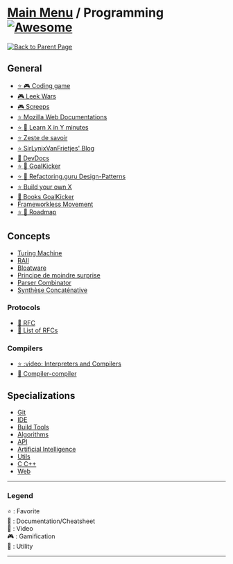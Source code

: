 # [Main Menu](../README.md) / Programming [![Awesome](https://awesome.re/badge-flat.svg)](https://awesome.re)

[![Back to Parent Page](https://img.shields.io/badge/-Back_to_Parent_Page-blue?style=for-the-badge)](../README.md)

## General
- [:star: :video_game: Coding game](https://www.codingame.com/start)
- [:video_game: Leek Wars](https://leekwars.com/)
- [:video_game: Screeps](https://screeps.com/)
- [:star: Mozilla Web Documentations](https://developer.mozilla.org/fr/)
- [:star: :book: Learn X in Y minutes](https://learnxinyminutes.com/)
- [:star: Zeste de savoir](https://zestedesavoir.com/)
- [:star: SirLynixVanFrietjes' Blog](https://sirlynixvanfrietjes.be/)
- [:book: DevDocs](https://devdocs.io/)
- [:star: :book: GoalKicker](https://goalkicker.com/)
- [:star: :book: Refactoring.guru Design-Patterns](https://refactoring.guru/design-patterns/catalog)
- [:star: Build your own X](https://github.com/danistefanovic/build-your-own-x)
- [:book: Books GoalKicker](https://books.goalkicker.com/)
- [Frameworkless Movement](https://www.frameworklessmovement.org/)
- [:star: :book: Roadmap](https://roadmap.sh/)

## Concepts
- [Turing Machine](https://en.wikipedia.org/wiki/Turing_machine)
- [RAII](https://fr.wikipedia.org/wiki/Resource_acquisition_is_initialization)
- [Bloatware](https://fr.wikipedia.org/wiki/Bloatware)
- [Principe de moindre surprise](https://fr.wikipedia.org/wiki/Principe_de_moindre_surprise)
- [Parser Combinator](https://en.wikipedia.org/wiki/Parser_combinator)
- [Synthèse Concaténative](https://en.wikipedia.org/wiki/Concatenative_synthesis)

### Protocols
- [:book: RFC](https://fr.wikipedia.org/wiki/Request_for_comments)
- [:book: List of RFCs](https://en.wikipedia.org/wiki/List_of_RFCs)

### Compilers
- [:star: :video: Interpreters and Compilers](https://www.youtube.com/watch?v=_C5AHaS1mOA)
- [:book: Compiler-compiler](https://en.wikipedia.org/wiki/Compiler-compiler)

## Specializations
- [Git](Git.md)
- [IDE](IDE.md)
- [Build Tools](Build%20Tools.md)
- [Algorithms](Algorithms.md)
- [API](API.md)
- [Artificial Intelligence](Artificial%20Intelligence.md)
- [Utils](Utils.md)
- [C C++](C%20C++.md)
- [Web](Web/index.md)

---

### Legend
:star: : Favorite\
:book: : Documentation/Cheatsheet\
:movie_camera: : Video\
:video_game: : Gamification\
:wrench: : Utility

---
